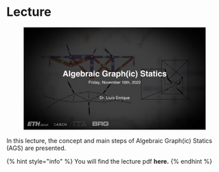 # Lecture

<figure><img src="../../../.gitbook/assets/IV_lecture.jpg" alt=""><figcaption></figcaption></figure>

In this lecture, the concept and main steps of Algebraic Graph(ic) Statics (AGS) are presented.

{% hint style="info" %}
You will find the lecture pdf **here.**
{% endhint %}

